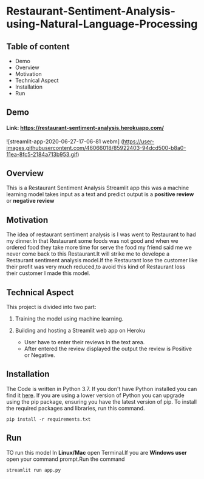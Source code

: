 # Restaurant-Sentiment-Analysis-using-Natural-Language-Processing

## Table of content
   - Demo
   - Overview
   - Motivation
   - Technical Aspect
   - Installation
   - Run
  
 
 ## Demo

 ####  Link:  https://restaurant-sentiment-analysis.herokuapp.com/

![streamlit-app-2020-06-27-17-06-81 webm] (https://user-images.githubusercontent.com/46066018/85922403-94dcd500-b8a0-11ea-8fc5-2184a713b953.gif)

## Overview

   This is a Restaurant Sentiment Analysis Streamlit app this  was a machine learning model takes input as a text and predict output is a
**positive review** or  **negative review**

## Motivation
   The idea of restaurant sentiment analysis is I was went to Restaurant to had my dinner.In that Restaurant some foods was not good and when we ordered food they take more time for serve the food my friend said me we never come back to this Restaurant.It will strike me to develope a Restaurant sentiment analysis model.If the Restaurant lose the customer like their profit was very much reduced,to avoid this kind of Restaurant loss  their customer I made this model. 

## Technical Aspect

This project is divided into two part:

 1. Training the model using machine learning.
       
 2. Building and hosting a Streamlit web app on Heroku
     - User have to enter their reviews in the text area.
     - After entered  the review displayed the output the review is Positive or Negative.
     
## Installation

The Code is written in Python 3.7. If you don't have Python installed you can find it [here](https://www.python.org/downloads/). If you are using a lower version of Python you can upgrade using the pip package, ensuring you have the latest version of pip. To install the required packages and libraries, run this command.


    pip install -r requirements.txt

     
## Run 
   TO run this model In **Linux/Mac** open Terminal.If you are  **Windows user** open your command prompt.Run the command
   
    streamlit run app.py
 
